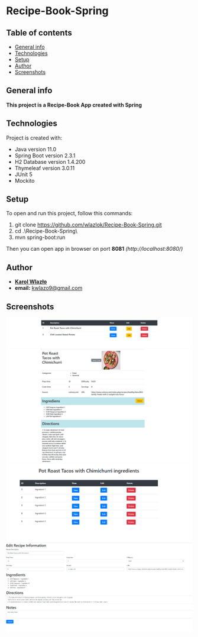 # Recipe-Book-Spring
## Table of contents
* [General info](#general-info)
* [Technologies](#technologies)
* [Setup](#setup)
* [Author](#author)
* [Screenshots](#screenshots)

## General info
**This project is a Recipe-Book App created with Spring**

## Technologies
Project is created with:
* Java version 11.0
* Spring Boot version 2.3.1
* H2 Database version 1.4.200
* Thymeleaf version 3.0.11
* JUnit 5
* Mockito 

## Setup
To open and run this project, follow this commands:
1. git clone https://github.com/wlazlok/Recipe-Book-Spring.git
2. cd .\Recipe-Book-Spring\
3. mvn spring-boot:run

Then you can open app in browser on port **8081** *(http://localhost:8080/)*

## Author
* **[Karol Wlazło](https://github.com/wlazlok)**
* **email:** kwlazo9@gmail.com

## Screenshots
![Index page](./images/index.PNG)
![Show recipe page](./images/showRecipePage.PNG)
![Show ingredients of recipe page](./images/ingredientsOfRecipe.PNG)
![Edit recipe page](./images/editRecipe.PNG)

